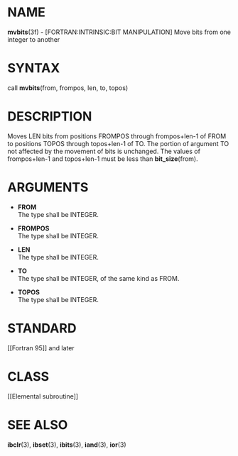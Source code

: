 # NAME

**mvbits**(3f) - \[FORTRAN:INTRINSIC:BIT MANIPULATION\] Move bits from
one integer to another

# SYNTAX

call **mvbits**(from, frompos, len, to, topos)

# DESCRIPTION

Moves LEN bits from positions FROMPOS through frompos+len-1 of FROM to
positions TOPOS through topos+len-1 of TO. The portion of argument TO
not affected by the movement of bits is unchanged. The values of
frompos+len-1 and topos+len-1 must be less than **bit\_size**(from).

# ARGUMENTS

  - **FROM**  
    The type shall be INTEGER.

  - **FROMPOS**  
    The type shall be INTEGER.

  - **LEN**  
    The type shall be INTEGER.

  - **TO**  
    The type shall be INTEGER, of the same kind as FROM.

  - **TOPOS**  
    The type shall be INTEGER.

# STANDARD

\[\[Fortran 95\]\] and later

# CLASS

\[\[Elemental subroutine\]\]

# SEE ALSO

**ibclr**(3), **ibset**(3), **ibits**(3), **iand**(3), **ior**(3)

